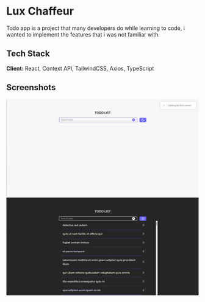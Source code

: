 # Lux Chaffeur

Todo app is a project that many developers do while learning to code, i wanted to implement the features that i was not familiar with.

## Tech Stack

**Client:** React, Context API, TailwindCSS, Axios, TypeScript



## Screenshots

![Light Mode](src/screenshots/Light.png)
![Dark Mode](src/screenshots/Dark.png)

